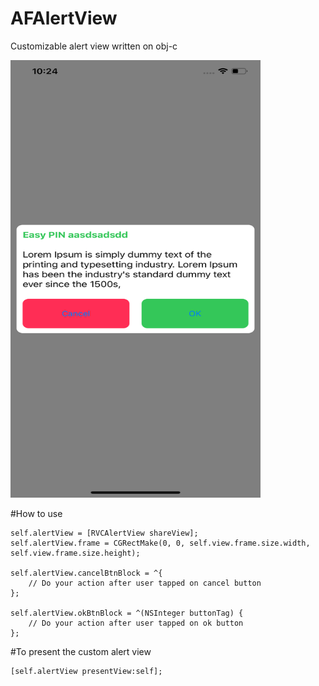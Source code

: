 # AFAlertView
Customizable alert view written on obj-c

<img src="https://github.com/afiq90/AFAlertView/blob/master/preview.png" width="400px" height="700px">


#How to use
```
self.alertView = [RVCAlertView shareView];
self.alertView.frame = CGRectMake(0, 0, self.view.frame.size.width, self.view.frame.size.height);

self.alertView.cancelBtnBlock = ^{
    // Do your action after user tapped on cancel button
};

self.alertView.okBtnBlock = ^(NSInteger buttonTag) {
    // Do your action after user tapped on ok button
};
```

#To present the custom alert view

```
[self.alertView presentView:self];
```
